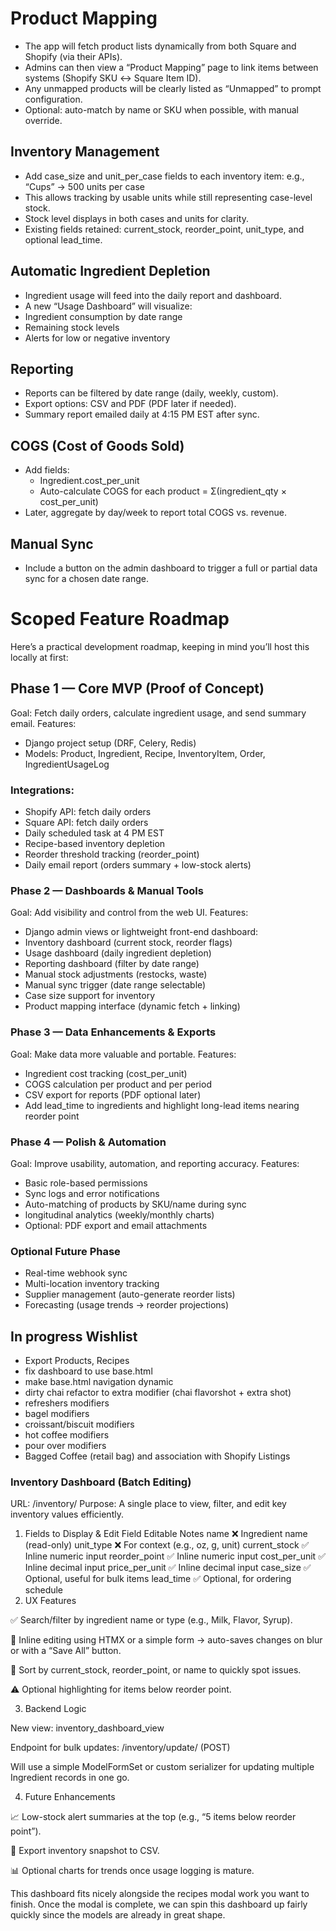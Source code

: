 # Product Mapping

- The app will fetch product lists dynamically from both Square and Shopify (via their APIs).
- Admins can then view a “Product Mapping” page to link items between systems (Shopify SKU ↔ Square Item ID).
- Any unmapped products will be clearly listed as “Unmapped” to prompt configuration.
- Optional: auto-match by name or SKU when possible, with manual override.


## Inventory Management
- Add case_size and unit_per_case fields to each inventory item:
e.g., “Cups” → 500 units per case
- This allows tracking by usable units while still representing case-level stock.
- Stock level displays in both cases and units for clarity.
- Existing fields retained: current_stock, reorder_point, unit_type, and optional lead_time.


## Automatic Ingredient Depletion
- Ingredient usage will feed into the daily report and dashboard.
- A new “Usage Dashboard” will visualize:
- Ingredient consumption by date range
- Remaining stock levels
- Alerts for low or negative inventory


## Reporting
- Reports can be filtered by date range (daily, weekly, custom).
- Export options: CSV and PDF (PDF later if needed).
- Summary report emailed daily at 4:15 PM EST after sync.


## COGS (Cost of Goods Sold)
- Add fields:
  - Ingredient.cost_per_unit
  - Auto-calculate COGS for each product = Σ(ingredient_qty × cost_per_unit)
- Later, aggregate by day/week to report total COGS vs. revenue.


## Manual Sync
- Include a button on the admin dashboard to trigger a full or partial data sync for a chosen date range.

# Scoped Feature Roadmap
Here’s a practical development roadmap, keeping in mind you’ll host this locally at first:

##  Phase 1 — Core MVP (Proof of Concept)
Goal: Fetch daily orders, calculate ingredient usage, and send summary email.
Features:
- Django project setup (DRF, Celery, Redis)
- Models: Product, Ingredient, Recipe, InventoryItem, Order, IngredientUsageLog


### Integrations:
- Shopify API: fetch daily orders
- Square API: fetch daily orders
- Daily scheduled task at 4 PM EST
- Recipe-based inventory depletion
- Reorder threshold tracking (reorder_point)
- Daily email report (orders summary + low-stock alerts)

### Phase 2 — Dashboards & Manual Tools
Goal: Add visibility and control from the web UI.
Features:
- Django admin views or lightweight front-end dashboard:
- Inventory dashboard (current stock, reorder flags)
- Usage dashboard (daily ingredient depletion)
- Reporting dashboard (filter by date range)
- Manual stock adjustments (restocks, waste)
- Manual sync trigger (date range selectable)
- Case size support for inventory
- Product mapping interface (dynamic fetch + linking)

### Phase 3 — Data Enhancements & Exports
Goal: Make data more valuable and portable.
Features:
- Ingredient cost tracking (cost_per_unit)
- COGS calculation per product and per period
- CSV export for reports (PDF optional later)
- Add lead_time to ingredients and highlight long-lead items nearing reorder point

### Phase 4 — Polish & Automation
Goal: Improve usability, automation, and reporting accuracy.
Features:
- Basic role-based permissions
- Sync logs and error notifications
- Auto-matching of products by SKU/name during sync
- longitudinal analytics (weekly/monthly charts)
- Optional: PDF export and email attachments

### Optional Future Phase 
- Real-time webhook sync
- Multi-location inventory tracking
- Supplier management (auto-generate reorder lists)
- Forecasting (usage trends → reorder projections)

## In progress Wishlist
- Export Products, Recipes
- fix dashboard to use base.html
- make base.html navigation dynamic
- dirty chai refactor to extra modifier (chai flavorshot + extra shot)
- refreshers modifiers
- bagel modifiers
- croissant/biscuit modifiers
- hot coffee modifiers
- pour over modifiers
- Bagged Coffee (retail bag) and association with Shopify Listings

### Inventory Dashboard (Batch Editing)

URL: /inventory/
Purpose: A single place to view, filter, and edit key inventory values efficiently.

1. Fields to Display & Edit
Field	Editable	Notes
name	❌	Ingredient name (read-only)
unit_type	❌	For context (e.g., oz, g, unit)
current_stock	✅	Inline numeric input
reorder_point	✅	Inline numeric input
cost_per_unit	✅	Inline decimal input
price_per_unit	✅	Inline decimal input
case_size	✅	Optional, useful for bulk items
lead_time	✅	Optional, for ordering schedule
2. UX Features

✅ Search/filter by ingredient name or type (e.g., Milk, Flavor, Syrup).

📝 Inline editing using HTMX or a simple form → auto-saves changes on blur or with a “Save All” button.

📌 Sort by current_stock, reorder_point, or name to quickly spot issues.

⚠️ Optional highlighting for items below reorder point.

3. Backend Logic

New view: inventory_dashboard_view

Endpoint for bulk updates: /inventory/update/ (POST)

Will use a simple ModelFormSet or custom serializer for updating multiple Ingredient records in one go.

4. Future Enhancements

📈 Low-stock alert summaries at the top (e.g., “5 items below reorder point”).

🧾 Export inventory snapshot to CSV.

📊 Optional charts for trends once usage logging is mature.

This dashboard fits nicely alongside the recipes modal work you want to finish. Once the modal is complete, we can spin this dashboard up fairly quickly since the models are already in great shape.
